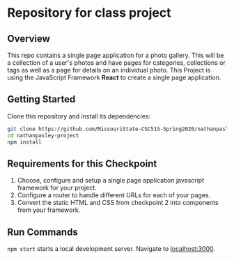 # Repository for class project
## Overview
This repo contains a single page application for a photo gallery. This will be a collection of a user's photos and have pages for categories, collections or tags as well as a page for details on an individual photo. This Project is using the JavaScript Framework **React** to create a single page application.

## Getting Started
Clone this repository and install its dependencies:

```bash
git clone https://github.com/MissouriState-CSC515-Spring2020/nathanpasley-project.git
cd nathanpasley-project
npm install
```

## Requirements for this Checkpoint

 1. Choose, configure and setup a single page application javascript framework for your project.
 2. Configure a router to handle different URLs for each of your pages.
 2. Convert the static HTML and CSS from checkpoint 2 into components from your framework.
 

## Run Commands 
`npm start` starts a local development server.  Navigate to [localhost:3000](http://localhost:3000).  